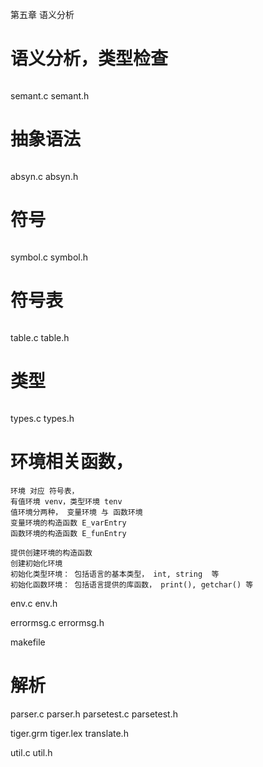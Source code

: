 第五章 语义分析

# 语义分析，类型检查
```

```
semant.c
semant.h

# 抽象语法
```

```
absyn.c
absyn.h


# 符号
```

```
symbol.c
symbol.h


# 符号表
```

```
table.c
table.h


# 类型
```

```
types.c
types.h



# 环境相关函数，


```
环境 对应 符号表，
有值环境 venv，类型环境 tenv
值环境分两种， 变量环境 与 函数环境
变量环境的构造函数 E_varEntry 
函数环境的构造函数 E_funEntry

提供创建环境的构造函数
创建初始化环境
初始化类型环境： 包括语言的基本类型， int, string  等
初始化函数环境： 包括语言提供的库函数， print(), getchar() 等

```
env.c
env.h





errormsg.c
errormsg.h


makefile

# 解析
parser.c
parser.h
parsetest.c
parsetest.h





tiger.grm
tiger.lex
translate.h

util.c
util.h
